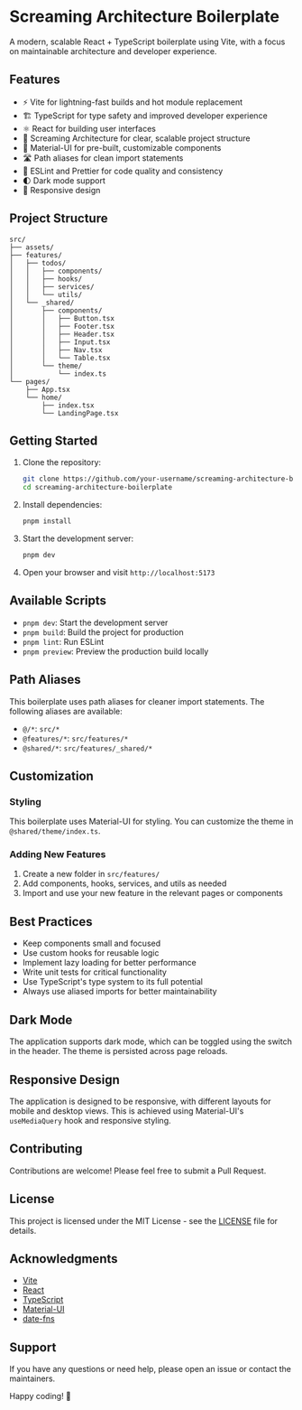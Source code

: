 # Screaming Architecture Boilerplate

A modern, scalable React + TypeScript boilerplate using Vite, with a focus on maintainable architecture and developer experience.

## Features

- ⚡️ Vite for lightning-fast builds and hot module replacement
- 🏗️ TypeScript for type safety and improved developer experience
- ⚛️ React for building user interfaces
- 📁 Screaming Architecture for clear, scalable project structure
- 🎨 Material-UI for pre-built, customizable components
- 🛣️ Path aliases for clean import statements
- 🧹 ESLint and Prettier for code quality and consistency
- 🌓 Dark mode support
- 📱 Responsive design

## Project Structure

```
src/
├── assets/
├── features/
│   ├── todos/
│   │   ├── components/
│   │   ├── hooks/
│   │   ├── services/
│   │   └── utils/
│   └── _shared/
│       ├── components/
│       │   ├── Button.tsx
│       │   ├── Footer.tsx
│       │   ├── Header.tsx
│       │   ├── Input.tsx
│       │   ├── Nav.tsx
│       │   └── Table.tsx
│       └── theme/
│           └── index.ts
└── pages/
    ├── App.tsx
    └── home/
        ├── index.tsx
        └── LandingPage.tsx
```

## Getting Started

1. Clone the repository:
   ```bash
   git clone https://github.com/your-username/screaming-architecture-boilerplate.git
   cd screaming-architecture-boilerplate
   ```

2. Install dependencies:
   ```bash
   pnpm install
   ```

3. Start the development server:
   ```bash
   pnpm dev
   ```

4. Open your browser and visit `http://localhost:5173`

## Available Scripts

- `pnpm dev`: Start the development server
- `pnpm build`: Build the project for production
- `pnpm lint`: Run ESLint
- `pnpm preview`: Preview the production build locally

## Path Aliases

This boilerplate uses path aliases for cleaner import statements. The following aliases are available:

- `@/*`: `src/*`
- `@features/*`: `src/features/*`
- `@shared/*`: `src/features/_shared/*`

## Customization

### Styling

This boilerplate uses Material-UI for styling. You can customize the theme in `@shared/theme/index.ts`.

### Adding New Features

1. Create a new folder in `src/features/`
2. Add components, hooks, services, and utils as needed
3. Import and use your new feature in the relevant pages or components

## Best Practices

- Keep components small and focused
- Use custom hooks for reusable logic
- Implement lazy loading for better performance
- Write unit tests for critical functionality
- Use TypeScript's type system to its full potential
- Always use aliased imports for better maintainability

## Dark Mode

The application supports dark mode, which can be toggled using the switch in the header. The theme is persisted across page reloads.

## Responsive Design

The application is designed to be responsive, with different layouts for mobile and desktop views. This is achieved using Material-UI's `useMediaQuery` hook and responsive styling.

## Contributing

Contributions are welcome! Please feel free to submit a Pull Request.

## License

This project is licensed under the MIT License - see the [LICENSE](LICENSE) file for details.

## Acknowledgments

- [Vite](https://vitejs.dev/)
- [React](https://reactjs.org/)
- [TypeScript](https://www.typescriptlang.org/)
- [Material-UI](https://material-ui.com/)
- [date-fns](https://date-fns.org/)

## Support

If you have any questions or need help, please open an issue or contact the maintainers.

Happy coding! 🚀

